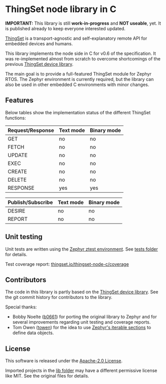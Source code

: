 # ThingSet node library in C

**IMPORTANT:** This library is still **work-in-progress** and **NOT useable**, yet. It is published already to keep everyone interested updated.

[ThingSet](https://thingset.io) is a transport-agnostic and self-explanatory remote API for embedded devices and humans.

This library implements the node side in C for v0.6 of the specification. It was re-implemented almost from scratch to overcome shortcomings of the previous [ThingSet device library](https://github.com/ThingSet/thingset-device-library).

The main goal is to provide a full-featured ThingSet module for Zephyr RTOS. The Zephyr environment is currently required, but the library can also be used in other embedded C environments with minor changes.

## Features

Below tables show the implementation status of the different ThingSet functions:

| Request/Response | Text mode | Binary mode |
| ---------------- | --------- | ----------- |
| GET              | no        | no          |
| FETCH            | no        | no          |
| UPDATE           | no        | no          |
| EXEC             | no        | no          |
| CREATE           | no        | no          |
| DELETE           | no        | no          |
| RESPONSE         | yes       | yes         |

| Publish/Subscribe | Text mode | Binary mode |
| ----------------- | --------- | ----------- |
| DESIRE            | no        | no          |
| REPORT            | no        | no          |

## Unit testing

Unit tests are written using the [Zephyr ztest environment](https://docs.zephyrproject.org/latest/develop/test/ztest.html). See [tests folder](tests) for details.

Test coverage report: [thingset.io/thingset-node-c/coverage](https://thingset.io/thingset-node-c/coverage)

## Contributors

The code in this library is partly based on the [ThingSet device library](https://github.com/ThingSet/thingset-device-library). See the git commit history for contributors to the library.

Special thanks:

- Bobby Noelte ([b0661](https://github.com/b0661)) for porting the original library to Zephyr and for several improvements regarding unit testing and coverage reports.
- Tom Owen ([towen](https://github.com/towen)) for the idea to use [Zephyr's iterable sections](https://docs.zephyrproject.org/latest/kernel/iterable_sections/index.html#) to define data objects.

## License

This software is released under the [Apache-2.0 License](LICENSE).

Imported projects in the [lib folder](lib) may have a different permissive license like MIT. See the original files for details.
